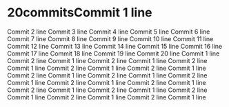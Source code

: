 # 20commitsCommit 1 line
Commit 2 line
Commit 3 line
Commit 4 line
Commit 5 line
Commit 6 line
Commit 7 line
Commit 8 line
Commit 9 line
Commit 10 line
Commit 11 line
Commit 12 line
Commit 13 line
Commit 14 line
Commit 15 line
Commit 16 line
Commit 17 line
Commit 18 line
Commit 19 line
Commit 20 line
Commit 1 line
Commit 2 line
Commit 1 line
Commit 2 line
Commit 1 line
Commit 2 line
Commit 1 line
Commit 2 line
Commit 1 line
Commit 2 line
Commit 1 line
Commit 2 line
Commit 1 line
Commit 2 line
Commit 1 line
Commit 2 line
Commit 1 line
Commit 2 line
Commit 1 line
Commit 2 line
Commit 1 line
Commit 2 line
Commit 1 line
Commit 2 line
Commit 1 line
Commit 2 line
Commit 1 line
Commit 2 line
Commit 1 line
Commit 2 line
Commit 1 line
